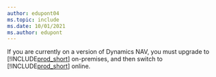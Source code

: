 ```yaml
---
author: edupont04
ms.topic: include
ms.date: 10/01/2021
ms.author: edupont
---
```

If you are currently on a version of Dynamics NAV, you must upgrade to [!INCLUDE[prod_short](prod_short.md)] on-premises, and then switch to [!INCLUDE[prod_short](prod_short.md)] online. <!--For more information, see [Upgrading from Dynamics NAV to Business Central online](../administration/migrate-nav.md).-->